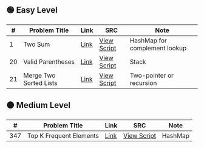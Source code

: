 ## 🟢 Easy Level 

| #   | Problem Title          | Link                                                          | SRC                                      | Note                          |
| --- | ---------------------- | ------------------------------------------------------------- | ---------------------------------------- | ----------------------------- |
| 1   | Two Sum                | [Link](https://leetcode.com/problems/two-sum/)                | [View Script](./1-two-sum.py)            | HashMap for complement lookup |
| 20  | Valid Parentheses      | [Link](https://leetcode.com/problems/valid-parentheses/)      | [View Script](./20-valid-parentheses.py) | Stack                         |
| 21  | Merge Two Sorted Lists | [Link](https://leetcode.com/problems/merge-two-sorted-lists/) | [View Script](./21-merge-two-sorted-lists.py) | Two-pointer or recursion      |


## 🟠 Medium Level 

| #   | Problem Title           | Link                                                           | SRC                                             | Note                |
| --- | ----------------------- | -------------------------------------------------------------- | ----------------------------------------------- | ------------------- |
| 347 | Top K Frequent Elements | [Link](https://leetcode.com/problems/top-k-frequent-elements/) | [View Script](./347-top-k-frequent-elements.py) | HashMap             |

